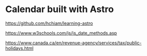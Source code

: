 # Calendar built with Astro

https://github.com/hchiam/learning-astro

https://www.w3schools.com/js/js_date_methods.asp

https://www.canada.ca/en/revenue-agency/services/tax/public-holidays.html
